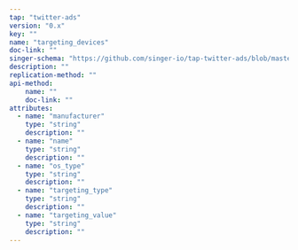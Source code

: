 ```yaml
---
tap: "twitter-ads"
version: "0.x"
key: ""
name: "targeting_devices"
doc-link: ""
singer-schema: "https://github.com/singer-io/tap-twitter-ads/blob/master/tap_twitter_ads/schemas/targeting_devices.json"
description: ""
replication-method: ""
api-method:
    name: ""
    doc-link: ""
attributes:
  - name: "manufacturer"
    type: "string"
    description: ""
  - name: "name"
    type: "string"
    description: ""
  - name: "os_type"
    type: "string"
    description: ""
  - name: "targeting_type"
    type: "string"
    description: ""
  - name: "targeting_value"
    type: "string"
    description: ""
---
```

